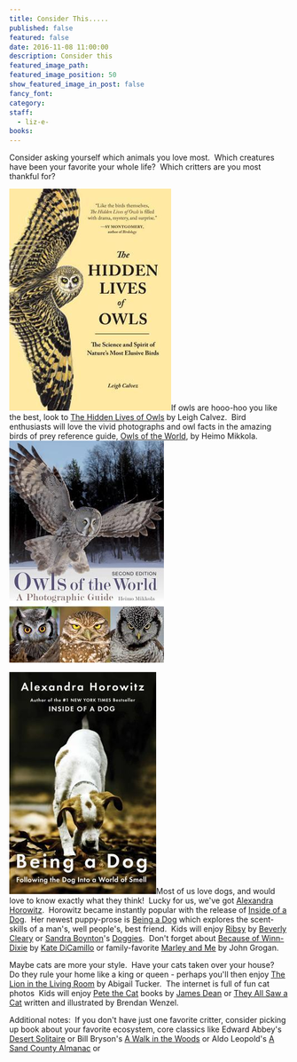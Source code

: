 ```yaml
---
title: Consider This.....
published: false
featured: false
date: 2016-11-08 11:00:00
description: Consider this
featured_image_path:
featured_image_position: 50
show_featured_image_in_post: false
fancy_font:
category:
staff:
  - liz-e-
books:
---
```



Consider asking yourself which animals you love most.&nbsp; Which creatures have been your favorite your whole life?&nbsp; Which critters are you most thankful for?

![](/uploads/versions/9781632170255---x----292-400x---.jpg)If owls are hooo-hoo you like the best, look to [The Hidden Lives of Owls](http://www.brooklinebooksmith-shop.com/book/9781632170255) by Leigh Calvez.&nbsp; Bird enthusiasts will love the vivid photographs and owl facts in the amazing birds of prey reference guide, <u>Owls of the World</u>, by Heimo Mikkola.&nbsp; [![](/uploads/versions/owls---photo-guide---x----279-400x---.jpg)](http://www.brooklinebooksmith-shop.com/book/9781770852747)

[![](/uploads/versions/9781476795997---x----265-400x---.jpg)](http://www.brooklinebooksmith-shop.com/book/9781476795997)Most of us love dogs, and would love to know exactly what they think!&nbsp; Lucky for us, we've got [Alexandra Horowitz](http://www.brooklinebooksmith-shop.com/search/author/%22Horowitz%2C%20Alexandra%22).&nbsp; Horowitz became instantly popular with the release of [<u>Inside of a Dog</u>](http://www.brooklinebooksmith-shop.com/book/9781416583431).&nbsp; Her newest puppy-prose is [<u>Being a Dog</u>](http://www.brooklinebooksmith-shop.com/book/9781476795997) which explores the scent-skills of a man's, well people's, best friend.&nbsp; Kids will enjoy [<u>Ribsy</u>](http://www.brooklinebooksmith-shop.com/book/9780380709557) by [Beverly Cleary](http://www.brooklinebooksmith-shop.com/search/author/%22Cleary%2C%20Beverly%22) or [Sandra Boynton](http://www.brooklinebooksmith-shop.com/search/author/%22Boynton%2C%20Sandra%22)'s [<u>Doggies</u>](http://www.brooklinebooksmith-shop.com/book/9780671493189).&nbsp; Don't forget about [<u>Because of Winn-Dixie</u>](http://www.brooklinebooksmith-shop.com/book/9780763644321) by&nbsp;[Kate DiCamillo](http://www.brooklinebooksmith-shop.com/search/author/%22DiCamillo%2C%20Kate%22) or family-favorite [<u>Marley and Me</u>](http://www.brooklinebooksmith-shop.com/book/9780060817091) by John Grogan.

Maybe cats are more your style.&nbsp; Have your cats taken over your house?&nbsp; Do they rule your home like a king or queen - perhaps you'll then enjoy [<u>The Lion in the Living Room</u>](http://www.brooklinebooksmith-shop.com/book/9781476738239) by Abigail Tucker.&nbsp; The internet is full of fun cat photos&nbsp; Kids will enjoy [<u>Pete the Cat</u>](http://www.brooklinebooksmith-shop.com/book/9780062304254) books by [James Dean](http://www.brooklinebooksmith-shop.com/search/author/%22Dean%2C%20James%22) or [They All Saw a Cat](http://www.brooklinebooksmith-shop.com/book/9781452150130) written and illustrated by Brendan Wenzel.&nbsp;

Additional notes:&nbsp; If you don't have just one favorite critter, consider picking up book about your favorite ecosystem, core classics like Edward Abbey's [<u>Desert Solitaire</u>](http://www.brooklinebooksmith-shop.com/book/9780345326492) or Bill Bryson's [<u>A Walk in the Woods</u>](http://www.brooklinebooksmith-shop.com/book/9780767902526) or Aldo Leopold's [<u>A Sand County Almanac</u>](http://www.brooklinebooksmith-shop.com/book/9780345345059) or
